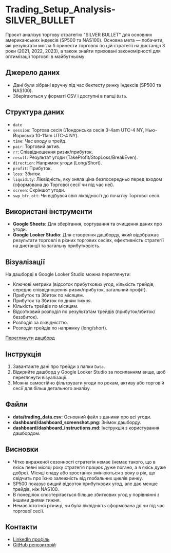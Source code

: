 # Trading_Setup_Analysis-SILVER_BULLET
Проєкт аналізує торгову стратегію "SILVER BULLET" для основних американських індексів (SP500 та NAS100). Основна мета — побачити, які результати могла б принести торговля по цій стратегії на дистанції 3 роки (2021, 2022, 2023), а також знайти приховані закономірності для оптимізації торговлі в майбутньому

## Джерело даних
- Дані були зібрані вручну під час бектесту ринку індексів (SP500 та NAS100).
- Зберігаються у форматі CSV і доступні в папці `Data`.

## Структура даних
- `date`
- `session`: Торгова сесія (Лондонська сесія 3-4am UTC-4 NY, Нью-Йоркська 10-11am UTC-4 NY).
- `time`: Час входу в трейд.
- `pair`: Торговий актив.
- `rr`: Співвідношення ризик/прибуток.
- `result`: Результат угоди (TakeProfit/StopLoss/BreakEven).
- `direction`: Напрямок угоди (Long/Short).
- `profit`: Прибуток.
- `loss`: Збиток.
- `liquidity`: Ліквідність, яку зняла ціна безпосередньо перед входом (сформована до Торгової сесії чи під час неї).
- `screen`: Cкріншот угоди.
- `swp_bfr_ott`: Чи відбувся свіп ліквідності до початку Торгової сесії.

## Використані інструменти
- **Google Sheets**: Для зберігання, сортування та очищення даних про угоди.
- **Google Looker Studio**: Для створення дашборду, який відображає результати торговлі в різних торгових сесіях, ефективність стратегії на дистанції та загальну прибутковість.

## Візуалізації
На дашборді в Google Looker Studio можна переглянути:

- Ключові метрики (відсоток прибуткових угод, кількість трейдів, середнє співвідношення ризик/прибуток, загальний профіт). 
- Прибуток та Збиток по місяцям.
- Прибуток та Збиток по дням тижня.
- Кількість трейдів по місяцям.
- Відсотковий розподіл по результатам трейдів (прибуток/збиток/беззбиток).
- Розподіл за ліквідністтю. 
- Розподіл трейдів по напрямку (long/short).

[Переглянути дашборд](https://lookerstudio.google.com/reporting/5afb8ce2-f730-4e19-9141-bc2b835bedc8)

## Інструкція
1. Завантажте дані про трейди з папки `Data`.
2. Відкрийте дашборд у Google Looker Studio за посиланням вище, щоб переглянути візуалізації.
3. Можна самостійно фільтрувати угоди по рокам, активу або торговій сесії для більш детального аналізу.

## Файли
- **data/trading_data.csv**: Основний файл з даними про всі угоди.
- **dashboard/dashboard_screenshot.png**: Знімок дашборду.
- **dashboard/dashboard_instructions.md**: Інструкція з користування дашбордом.

## Висновки
- Чітко вираженої сезонності стратегія немає (немає такого, що в якісь певні місяці року стратегія працює дуже погано, а в якісь дуже добре). Місяці спаду або зростання змінюються з року в рік, що свідчить про їхню залежність від глобальних циклів ринку.
- SP500 показує вищий відсоток прибуткових угод, але дає менше трейдів, ніж NAS100.
- В понеділок спостерігається більше збиткових угод у порівнянні з іншими днями тижня.
- Немає істотної різниці, чи була ліквідність сформована до чи під час торгової сесії.
  
## Контакти
- [LinkedIn профіль](https://www.linkedin.com/in/hlib-inozemtsev-670ba8124/)
- [GitHub репозиторій]()
